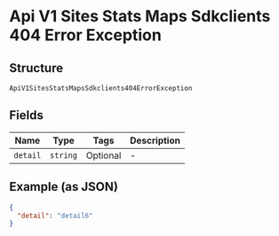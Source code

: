 
# Api V1 Sites Stats Maps Sdkclients 404 Error Exception

## Structure

`ApiV1SitesStatsMapsSdkclients404ErrorException`

## Fields

| Name | Type | Tags | Description |
|  --- | --- | --- | --- |
| `detail` | `string` | Optional | - |

## Example (as JSON)

```json
{
  "detail": "detail6"
}
```

